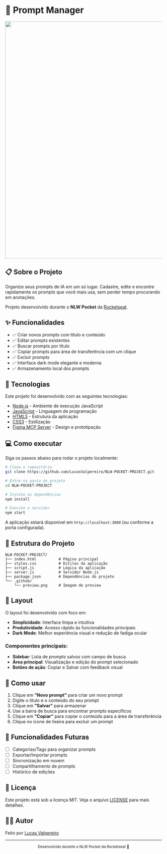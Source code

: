 # 🎯 Prompt Manager

<div align="center">
  <img width="1918" height="760" alt="image" src="https://github.com/user-attachments/assets/f43ce6ba-9474-4308-8e59-fc2f12213325" />
</div>

## 📋 Sobre o Projeto

Organize seus prompts de IA em um só lugar. Cadastre, edite e encontre rapidamente os prompts que você mais usa, sem perder tempo procurando em anotações.

Projeto desenvolvido durante o **NLW Pocket** da [Rocketseat](https://www.rocketseat.com.br/).

## ✨ Funcionalidades

- ✅ Criar novos prompts com título e conteúdo
- ✅ Editar prompts existentes
- ✅ Buscar prompts por título
- ✅ Copiar prompts para área de transferência com um clique
- ✅ Excluir prompts
- ✅ Interface dark mode elegante e moderna
- ✅ Armazenamento local dos prompts

## 🚀 Tecnologias

Este projeto foi desenvolvido com as seguintes tecnologias:

- [Node.js](https://nodejs.org/) - Ambiente de execução JavaScript
- [JavaScript](https://developer.mozilla.org/pt-BR/docs/Web/JavaScript) - Linguagem de programação
- [HTML5](https://developer.mozilla.org/pt-BR/docs/Web/HTML) - Estrutura da aplicação
- [CSS3](https://developer.mozilla.org/pt-BR/docs/Web/CSS) - Estilização
- [Figma MCP Server](https://www.figma.com/) - Design e prototipação

## 💻 Como executar

Siga os passos abaixo para rodar o projeto localmente:

```bash
# Clone o repositório
git clone https://github.com/LucasValpereiro/NLW-POCKET-PROJECT.git

# Entre na pasta do projeto
cd NLW-POCKET-PROJECT

# Instale as dependências
npm install

# Execute o servidor
npm start
```

A aplicação estará disponível em `http://localhost:3000` (ou conforme a porta configurada).

## 📁 Estrutura do Projeto

```
NLW-POCKET-PROJECT/
├── index.html          # Página principal
├── styles.css          # Estilos da aplicação
├── script.js           # Lógica da aplicação
├── server.js           # Servidor Node.js
├── package.json        # Dependências do projeto
└── .github/
    └── preview.png     # Imagem de preview
```

## 🎨 Layout

O layout foi desenvolvido com foco em:
- **Simplicidade**: Interface limpa e intuitiva
- **Produtividade**: Acesso rápido às funcionalidades principais
- **Dark Mode**: Melhor experiência visual e redução de fadiga ocular

### Componentes principais:
- **Sidebar**: Lista de prompts salvos com campo de busca
- **Área principal**: Visualização e edição do prompt selecionado
- **Botões de ação**: Copiar e Salvar com feedback visual

## 📝 Como usar

1. Clique em **"Novo prompt"** para criar um novo prompt
2. Digite o título e o conteúdo do seu prompt
3. Clique em **"Salvar"** para armazenar
4. Use a barra de busca para encontrar prompts específicos
5. Clique em **"Copiar"** para copiar o conteúdo para a área de transferência
6. Clique no ícone de lixeira para excluir um prompt

## 🔄 Funcionalidades Futuras

- [ ] Categorias/Tags para organizar prompts
- [ ] Exportar/Importar prompts
- [ ] Sincronização em nuvem
- [ ] Compartilhamento de prompts
- [ ] Histórico de edições

## 📝 Licença

Este projeto está sob a licença MIT. Veja o arquivo [LICENSE](LICENSE) para mais detalhes.

## 👨‍💻 Autor

Feito por [Lucas Valpereiro](https://github.com/LucasValpereiro)

---

<div align="center">
  <sub>Desenvolvido durante o NLW Pocket da Rocketseat 🚀</sub>
</div>
